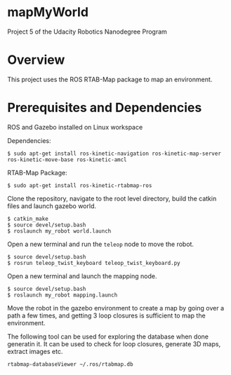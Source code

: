 # mapMyWorld
Project 5 of the Udacity Robotics Nanodegree Program

# Overview
This project uses the ROS RTAB-Map package to map an environment. 

# Prerequisites and Dependencies
ROS and Gazebo installed on Linux workspace

Dependencies:
```
$ sudo apt-get install ros-kinetic-navigation ros-kinetic-map-server ros-kinetic-move-base ros-kinetic-amcl
```
RTAB-Map Package:
```
$ sudo apt-get install ros-kinetic-rtabmap-ros
```
Clone the repository, navigate to the root level directory, build the catkin files and launch gazebo world.
```
$ catkin_make
$ source devel/setup.bash
$ roslaunch my_robot world.launch
```
Open a new terminal and run the ```teleop``` node to move the robot.
```
$ source devel/setup.bash
$ rosrun teleop_twist_keyboard teleop_twist_keyboard.py
```
Open a new terminal and launch the mapping node.
```
$ source devel/setup.bash
$ roslaunch my_robot mapping.launch
```
Move the robot in the gazebo environment to create a map by going over a path a few times, and getting 3 loop closures is sufficient to map the environment.

The following tool can be used for exploring the database when done generatin it. It can be used to check for loop closures, generate 3D maps, extract images etc.
```
rtabmap-databaseViewer ~/.ros/rtabmap.db
```
